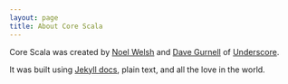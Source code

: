 ```yaml
---
layout: page
title: About Core Scala
---
```


Core Scala was created by [Noel Welsh](http://noelwelsh.com) and [Dave Gurnell](http://davegurnell.com/) of [Underscore](http://underscoreconsulting.com).

It was built using [Jekyll docs](https://github.com/untyped/jekyll-docs), plain text, and all the love in the world.

